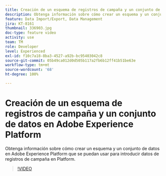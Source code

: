 ```yaml
---
title: Creación de un esquema de registros de campaña y un conjunto de datos en Adobe Experience Platform
description: Obtenga información sobre cómo crear un esquema y un conjunto de datos en Adobe Experience Platform que se puedan usar para introducir datos de registros de campaña en Platform.
feature: Data Import/Export, Data Management
jira: KT-8161
thumbnail: 336903.jpg
doc-type: feature video
activity: use
team: TM
role: Developer
level: Experienced
exl-id: f10c7a18-8ba3-4527-a92b-bc95403042c8
source-git-commit: 05b49ca012d0d505b117a2fb6b12ff41b51be63e
workflow-type: tm+mt
source-wordcount: '68'
ht-degree: 100%

---
```


# Creación de un esquema de registros de campaña y un conjunto de datos en Adobe Experience Platform

Obtenga información sobre cómo crear un esquema y un conjunto de datos en Adobe Experience Platform que se puedan usar para introducir datos de registros de campaña en Platform.

>[!VIDEO](https://video.tv.adobe.com/v/336903?quality=12&learn=on)
